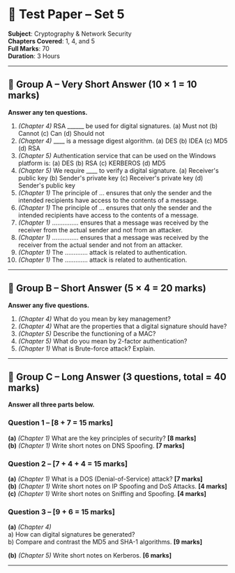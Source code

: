 # 📘 Test Paper – Set 5
**Subject**: Cryptography & Network Security  
**Chapters Covered**: 1, 4, and 5  
**Full Marks**: 70  
**Duration**: 3 Hours  

---

## 🔹 Group A – Very Short Answer (10 × 1 = 10 marks)
**Answer any ten questions.**

1. *(Chapter 4)* RSA ______ be used for digital signatures. (a) Must not (b) Cannot (c) Can (d) Should not  
2. *(Chapter 4)* ____ is a message digest algorithm. (a) DES (b) IDEA (c) MD5 (d) RSA  
3. *(Chapter 5)* Authentication service that can be used on the Windows platform is: (a) DES (b) RSA (c) KERBEROS (d) MD5  
4. *(Chapter 5)* We require ____ to verify a digital signature. (a) Receiver's public key (b) Sender's private key (c) Receiver's private key (d) Sender's public key  
5. *(Chapter 1)* The principle of ... ensures that only the sender and the intended recipients have access to the contents of a message.  
6. *(Chapter 1)* The principle of ... ensures that only the sender and the intended recipients have access to the contents of a message.  
7. *(Chapter 1)* …………… ensures that a message was received by the receiver from the actual sender and not from an attacker.  
8. *(Chapter 1)* …………… ensures that a message was received by the receiver from the actual sender and not from an attacker.  
9. *(Chapter 1)* The ............. attack is related to authentication.  
10. *(Chapter 1)* The ............. attack is related to authentication.  

---

## 🔹 Group B – Short Answer (5 × 4 = 20 marks)
**Answer any five questions.**

1. *(Chapter 4)* What do you mean by key management?  
2. *(Chapter 4)* What are the properties that a digital signature should have?  
3. *(Chapter 5)* Describe the functioning of a MAC?  
4. *(Chapter 5)* What do you mean by 2-factor authentication?  
5. *(Chapter 1)* What is Brute-force attack? Explain.  

---

## 🔹 Group C – Long Answer (3 questions, total = 40 marks)
**Answer all three parts below.**

### Question 1 – [8 + 7 = 15 marks]
**(a)** *(Chapter 1)* What are the key principles of security? **[8 marks]**  
**(b)** *(Chapter 1)* Write short notes on DNS Spoofing. **[7 marks]**

### Question 2 – [7 + 4 + 4 = 15 marks]
**(a)** *(Chapter 1)* What is a DOS (Denial-of-Service) attack? **[7 marks]**  
**(b)** *(Chapter 1)* Write short notes on IP Spoofing and DoS Attacks. **[4 marks]**  
**(c)** *(Chapter 1)* Write short notes on Sniffing and Spoofing. **[4 marks]**

### Question 3 – [9 + 6 = 15 marks]
**(a)** *(Chapter 4)*  
a) How can digital signatures be generated?  
b) Compare and contrast the MD5 and SHA-1 algorithms. **[9 marks]**  

**(b)** *(Chapter 5)* Write short notes on Kerberos. **[6 marks]**

---
